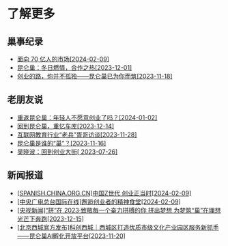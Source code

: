# 了解更多

## 巢事纪录

- [面向 70 亿人的市场[2024-02-09]](https://mp.weixin.qq.com/s/HA7pwvYYcxTwlzVe4wHRhQ)
- [昆仑巢：冬日燃情，合作之热[2023-12-01]](https://mp.weixin.qq.com/s/8lEj1MOEhCQ3PW03egbrEA)
- [创业的路，你并不孤独——昆仑巢已为你而筑[2023-11-18]](https://mp.weixin.qq.com/s/dLGBiRCOJU-Xiv6n3uG1uw)

## 老朋友说

- [重返昆仑巢：年轻人不愿意创业了吗？[2024-01-02]](https://mp.weixin.qq.com/s/OOxe4ORBwjPL7iH6J1ZIRw)
- [回到昆仑巢，重忆车库[2023-12-14]](https://mp.weixin.qq.com/s/nIFOT63BVrzG0Vw82Mc7rA)
- [互联网教育行业“老兵”胥哥访谈[2023-11-28]](https://mp.weixin.qq.com/s/eoF4b2iUyw9N91Zu2TjWjg)
- [昆仑巢是谁的“巢”？[2023-11-16]](https://mp.weixin.qq.com/s/51i_h5Oe8u4jlh1_KTguQQ)
- [吴晓波：回到创业大街[ 2023-07-26]](https://mp.weixin.qq.com/s/TKpkSnUgjLClT58dQOWXZw)

## 新闻报道

- [[SPANISH.CHINA.ORG.CN]中国Z世代 创业正当时[2024-02-09]](http://m.app.china.com.cn/spanish/template/displayTemplate/news/newsDetail/9000143/117045654.html?isShare=true)
- [[中央广电总台国际在线]邂逅创业者的精神食堂[2024-02-09]](https://news.cri.cn/2024-02-09/821b6be0-331e-920d-abbe-c7b1b739da59.html)
- [[央视新闻]“拼”在 2023·致敬每一个奋力拼搏的你 拼出梦想 为梦筑“巢”在理想光芒下奔跑[2023-12-15]](https://content-static.cctvnews.cctv.com/snow-book/video.html?item_id=8958532999300524614&t=1702636908929&toc_style_id=video_default&track_id=FADB91D1-78A2-4E47-9132-D1381483BFEC_724330523332&share_to=wechat)
- [[北京西城官方发布]科创西城｜西城区打造优质市级文化产业园区服务新抓手——昆仑巢AI孵化开放平台[2023-11-20]](https://baijiahao.baidu.com/s?id=1783092742498939421&wfr=spider&for=pc)
